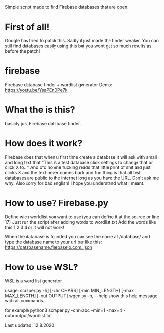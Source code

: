 Simple script made to find Firebase databases that are open.
# First of all!
Google has tried to patch this. Sadly it just made the finder weaker. You can still find databases easily using this but you wont get so much results as before the patch!


# firebase
Firebase database finder + wordlist generator
Demo: https://youtu.be/YsaPEnOPe7k
# What the is this? 
basicly just Firebase database finder.

# How does it work? 
Firebase does that when u first time create a database it will ask with small and long text that "This is a test database click settings to change that or click X to..." And ofc no one fucking reads that little print of shit and just clicks X and the text never comes back and fun thing is that all test databases are public to the internet long as you have the URL. Don't ask me why. Also sorry for bad english! I hope you understand what i meant.

# How to use? Firebase.py
Define wich worldlist you want to use (you can define it at the source or line 17)
Just run the script after adding words to wordlist.txt
Add the words like this
1
2
3
4
or it will not work!

When the database is founded you can see the name at /database/ and type the database name to your url bar like this: https://databasename.firebaseio.com/.json

# How to use WSL?
WSL is a word list generator

usage: scraper.py -h] [-chr CHARS] [-min MIN_LENGTH] [-max MAX_LENGTH]
               [-out OUTPUT]
wgen.py -h, --help            show this help message with all commands.

for example python3 scraper.py -chr=abc -min=1 -max=4 -out=output/wordlist.txt






Last updated: 12.8.2020
